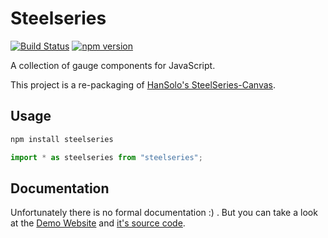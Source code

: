
# Steelseries

[![Build Status](https://travis-ci.org/nicolas-van/steelseries.svg?branch=master)](https://travis-ci.org/nicolas-van/steelseries) [![npm version](https://img.shields.io/npm/v/steelseries.svg)](https://www.npmjs.com/package/steelseries)

A collection of gauge components for JavaScript.

This project is a re-packaging of [HanSolo's SteelSeries-Canvas](https://github.com/HanSolo/SteelSeries-Canvas).

## Usage

```bash
npm install steelseries
```

```javascript
import * as steelseries from "steelseries";
```

## Documentation

Unfortunately there is no formal documentation :) . But you can take a look at the [Demo Website](https://nicolas-van.github.io/steelseries/) and [it's source code](https://github.com/nicolas-van/steelseries/tree/develop/srcdocs).